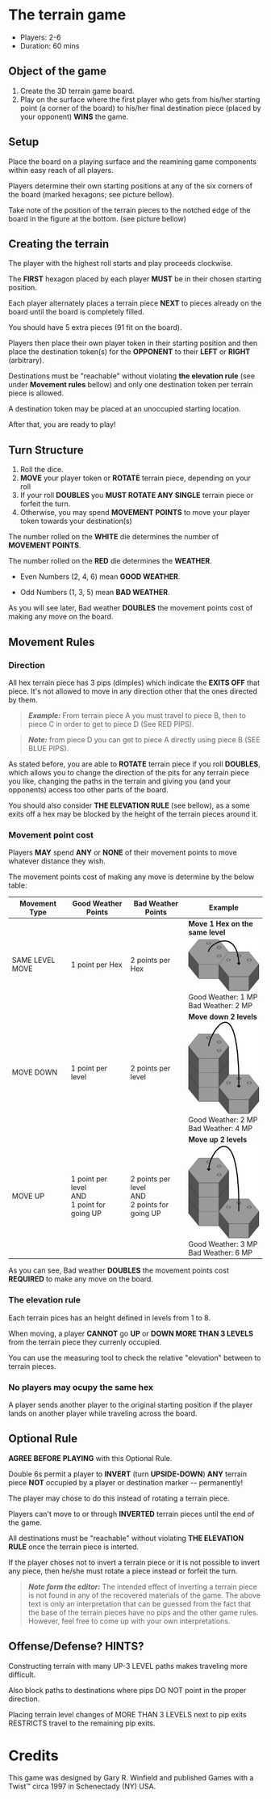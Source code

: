 # The terrain game
- Players: 2-6
- Duration: 60 mins

## Object of the game

1. Create the 3D terrain game board.
1. Play on the surface where the first player who gets from his/her starting point (a corner of the board) to his/her final destination piece (placed by your opponent) **WINS** the game.
 
## Setup

Place the board on a playing surface and the reamining game components within easy reach of all players.

Players determine their own starting positions at any of the six corners of the board (marked hexagons; see picture bellow).

Take note of the position of the terrain pieces to the notched edge of the board in the figure at the bottom. (see picture bellow)

## Creating the terrain

The player with the highest roll starts and play proceeds clockwise.

The **FIRST** hexagon placed by each player **MUST** be in their chosen starting position.

Each player alternately places a terrain piece **NEXT** to pieces already on the board until the board is completely filled.

You should have 5 extra pieces (91 fit on the board).

Players then place their own player token in their starting position and then place the destination token(s) for the **OPPONENT** to their **LEFT** or **RIGHT** (arbitrary).

Destinations must be "reachable" without violating **the elevation rule** (see under **Movement rules** bellow) and only one destination token per terrain piece is allowed.

A destination token may be placed at an unoccupied starting location.

After that, you are ready to play!

## Turn Structure

1. Roll the dice.
2. **MOVE** your player token or **ROTATE** terrain piece, depending on your roll
3. If your roll **DOUBLES** you **MUST ROTATE ANY SINGLE** terrain piece or forfeit the turn.
4. Otherwise, you may spend **MOVEMENT POINTS** to move your player token towards your destination(s)

The number rolled on the **WHITE** die determines the number of **MOVEMENT POINTS**.

The number rolled on the **RED** die determines the **WEATHER**.

 - Even Numbers (2, 4, 6) mean **GOOD WEATHER**.

 - Odd Numbers (1, 3, 5) mean **BAD WEATHER**. 

As you will see later, Bad weather **DOUBLES** the movement points cost of making any move on the board.

## Movement Rules

### Direction

All hex terrain piece has 3 pips (dimples) which indicate the **EXITS OFF** that piece. It's not allowed to move in any direction other that the ones directed by them.

> **_Example:_** From terrain piece A you must travel to piece B, then to piece C in order to get to piece D (See RED PIPS).

> **_Note:_** from piece D you can get to piece A directly using piece B (SEE BLUE PIPS).

As stated before, you are able to **ROTATE** terrain piece if you roll **DOUBLES**, which allows you to change the direction of the pits for any terrain piece you like, changing the paths in the terrain and giving you (and your opponents) access too other parts of the board.

You should also consider **THE ELEVATION RULE** (see bellow), as a some exits off a hex may be blocked by the height of the terrain pieces around it.

### Movement point cost

Players **MAY** spend **ANY** or **NONE** of their movement points to move whatever distance they wish.

The movement points cost of making any move is determine by the below table:

| Movement Type             | Good Weather Points                              | Bad Weather Points                                 | Example                                                                                                                                  |
|---------------------------|--------------------------------------------------|----------------------------------------------------|------------------------------------------------------------------------------------------------------------------------------------------|
| SAME LEVEL MOVE           | 1 point per Hex                                  | 2 points per Hex                                   | **Move 1 Hex on the same level**<br>![Example for same level move!](/assets/example-same.png)<br>Good Weather: 1 MP<br>Bad Weather: 2 MP |
| MOVE DOWN                 | 1 point per level                                | 2 points per level                                 | **Move down 2 levels**<br>![Example for down move!](/assets/example-down.png)<br>Good Weather: 2 MP<br>Bad Weather: 4 MP                 |
| MOVE UP                   | 1 point per level<br>AND<br>1 point for going UP | 2 points per level<br>AND<br>2 points for going UP | **Move up 2 levels**<br>![Example for move up!](/assets/example-up.png)<br>Good Weather: 3 MP<br>Bad Weather: 6 MP                       |

As you can see, Bad weather **DOUBLES** the movement points cost **REQUIRED** to make any move on the board.

### The elevation rule

Each terrain pices has an height defined in levels from 1 to 8.

When moving, a player **CANNOT** go **UP** or **DOWN MORE THAN 3 LEVELS** from the terrain piece they currenly occupied.

You can use the measuring tool to check the relative "elevation" between to terrain pieces.

### No players may ocupy the same hex

A player sends another player to the original starting position if the player lands on another player while traveling across the board.

## Optional Rule

**AGREE BEFORE PLAYING** with this Optional Rule. 

Double 6s permit a player to **INVERT** (turn **UPSIDE-DOWN**) **ANY** terrain piece **NOT** occupied by a player or destination marker -- permanently!

The player may chose to do this instead of rotating a terrain piece.

Players can't move to or through **INVERTED** terrain pieces until the end of the game.

All destinations must be "reachable" without violating **THE ELEVATION RULE** once the terrain piece is interted.

If the player choses not to invert a terrain piece or it is not possible to invert any piece, then he/she must rotate a piece instead or forfeit the turn.

> **_Note form the editor:_**
> The intended effect of inverting a terrain piece is not found in any of the recovered materials of the game.
> The above text is only an interpretation that can be guessed from the fact that the base of the terrain pieces have no pips and the other game rules.
> However, feel free to come up with your own interpretations.

## Offense/Defense? HINTS?

Constructing terrain with many UP-3 LEVEL paths makes traveling more difficult.

Also block paths to destinations where pips DO NOT point in the proper direction.

Placing terrain level changes of MORE THAN 3 LEVELS next to pip exits RESTRICTS travel to the remaining pip exits.

# Credits

This game was designed by Gary R. Winfield and published Games with a Twist™ circa 1997 in Schenectady (NY) USA.
